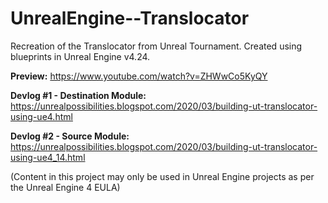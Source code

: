 # UnrealEngine--Translocator
Recreation of the Translocator from Unreal Tournament. Created using blueprints in Unreal Engine v4.24.

**Preview:** https://www.youtube.com/watch?v=ZHWwCo5KyQY

**Devlog #1 - Destination Module:** https://unrealpossibilities.blogspot.com/2020/03/building-ut-translocator-using-ue4.html

**Devlog #2 - Source Module:** https://unrealpossibilities.blogspot.com/2020/03/building-ut-translocator-using-ue4_14.html

(Content in this project may only be used in Unreal Engine projects as per the Unreal Engine 4 EULA)
